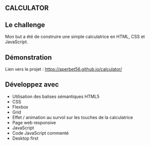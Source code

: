 ## CALCULATOR

## Le challenge

Mon but a été de construire une simple calculatrice en HTML, CSS et JavaScript.

## Démonstration

Lien vers le projet : https://aperbet56.github.io/calculator/

## Développez avec

- Utilisation des balises sémantiques HTML5
- CSS
- Flexbox
- Grid
- Effet / animation au survol sur les touches de la calculatrice
- Page web responsive
- JavaScript
- Code JavaScript commenté
- Desktop first
